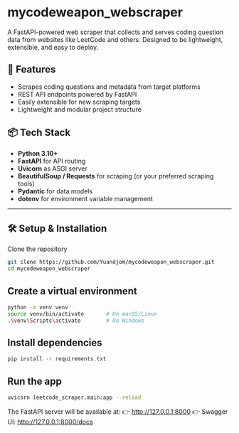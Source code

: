 # mycodeweapon_webscraper

A FastAPI-powered web scraper that collects and serves coding question data from websites like LeetCode and others. Designed to be lightweight, extensible, and easy to deploy.

## 🚀 Features

- Scrapes coding questions and metadata from target platforms
- REST API endpoints powered by FastAPI
- Easily extensible for new scraping targets
- Lightweight and modular project structure

## 📦 Tech Stack

- **Python 3.10+**
- **FastAPI** for API routing
- **Uvicorn** as ASGI server
- **BeautifulSoup / Requests** for scraping (or your preferred scraping tools)
- **Pydantic** for data models
- **dotenv** for environment variable management

---

## 🛠️ Setup & Installation
Clone the repository

```bash
git clone https://github.com/Yuandjom/mycodeweapon_webscraper.git
cd mycodeweapon_webscraper
```
## Create a virtual environment

```bash
python -m venv venv
source venv/bin/activate       # On macOS/Linux
.\venv\Scripts\activate        # On Windows
```

## Install dependencies

```bash
pip install -r requirements.txt
```

## Run the app

```bash
uvicorn leetcode_scraper.main:app --reload
```

The FastAPI server will be available at:
👉 http://127.0.0.1:8000
👉 Swagger UI: http://127.0.0.1:8000/docs

